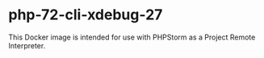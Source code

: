 # php-72-cli-xdebug-27
This Docker image is intended for use with PHPStorm as a Project Remote Interpreter.
